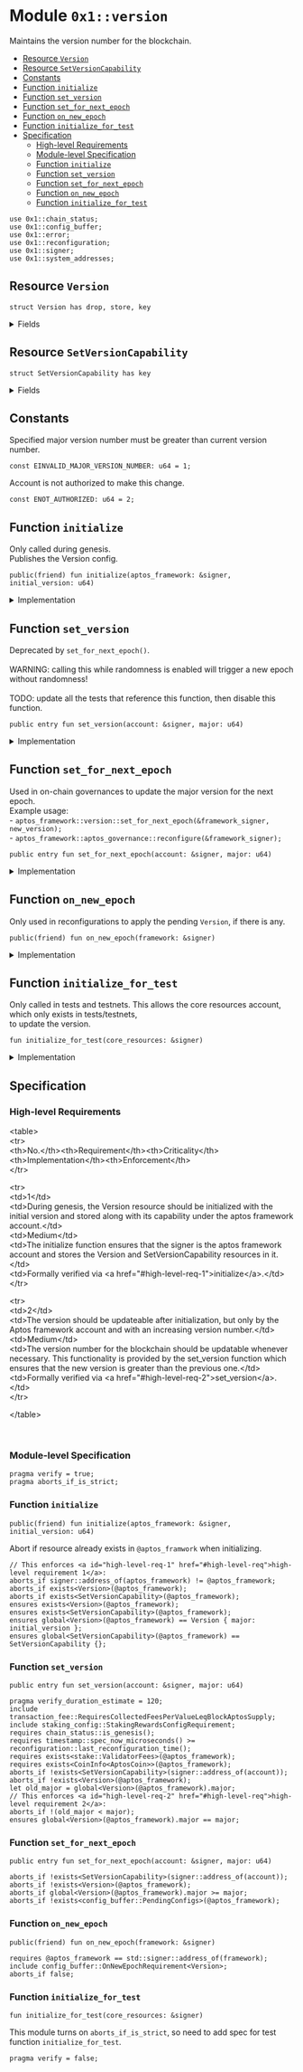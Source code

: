 
<a id="0x1_version"></a>

# Module `0x1::version`

Maintains the version number for the blockchain.


-  [Resource `Version`](#0x1_version_Version)
-  [Resource `SetVersionCapability`](#0x1_version_SetVersionCapability)
-  [Constants](#@Constants_0)
-  [Function `initialize`](#0x1_version_initialize)
-  [Function `set_version`](#0x1_version_set_version)
-  [Function `set_for_next_epoch`](#0x1_version_set_for_next_epoch)
-  [Function `on_new_epoch`](#0x1_version_on_new_epoch)
-  [Function `initialize_for_test`](#0x1_version_initialize_for_test)
-  [Specification](#@Specification_1)
    -  [High-level Requirements](#high-level-req)
    -  [Module-level Specification](#module-level-spec)
    -  [Function `initialize`](#@Specification_1_initialize)
    -  [Function `set_version`](#@Specification_1_set_version)
    -  [Function `set_for_next_epoch`](#@Specification_1_set_for_next_epoch)
    -  [Function `on_new_epoch`](#@Specification_1_on_new_epoch)
    -  [Function `initialize_for_test`](#@Specification_1_initialize_for_test)


<pre><code>use 0x1::chain_status;<br/>use 0x1::config_buffer;<br/>use 0x1::error;<br/>use 0x1::reconfiguration;<br/>use 0x1::signer;<br/>use 0x1::system_addresses;<br/></code></pre>



<a id="0x1_version_Version"></a>

## Resource `Version`



<pre><code>struct Version has drop, store, key<br/></code></pre>



<details>
<summary>Fields</summary>


<dl>
<dt>
<code>major: u64</code>
</dt>
<dd>

</dd>
</dl>


</details>

<a id="0x1_version_SetVersionCapability"></a>

## Resource `SetVersionCapability`



<pre><code>struct SetVersionCapability has key<br/></code></pre>



<details>
<summary>Fields</summary>


<dl>
<dt>
<code>dummy_field: bool</code>
</dt>
<dd>

</dd>
</dl>


</details>

<a id="@Constants_0"></a>

## Constants


<a id="0x1_version_EINVALID_MAJOR_VERSION_NUMBER"></a>

Specified major version number must be greater than current version number.


<pre><code>const EINVALID_MAJOR_VERSION_NUMBER: u64 &#61; 1;<br/></code></pre>



<a id="0x1_version_ENOT_AUTHORIZED"></a>

Account is not authorized to make this change.


<pre><code>const ENOT_AUTHORIZED: u64 &#61; 2;<br/></code></pre>



<a id="0x1_version_initialize"></a>

## Function `initialize`

Only called during genesis.<br/> Publishes the Version config.


<pre><code>public(friend) fun initialize(aptos_framework: &amp;signer, initial_version: u64)<br/></code></pre>



<details>
<summary>Implementation</summary>


<pre><code>public(friend) fun initialize(aptos_framework: &amp;signer, initial_version: u64) &#123;<br/>    system_addresses::assert_aptos_framework(aptos_framework);<br/><br/>    move_to(aptos_framework, Version &#123; major: initial_version &#125;);<br/>    // Give aptos framework account capability to call set version. This allows on chain governance to do it through<br/>    // control of the aptos framework account.<br/>    move_to(aptos_framework, SetVersionCapability &#123;&#125;);<br/>&#125;<br/></code></pre>



</details>

<a id="0x1_version_set_version"></a>

## Function `set_version`

Deprecated by <code>set_for_next_epoch()</code>.<br/><br/> WARNING: calling this while randomness is enabled will trigger a new epoch without randomness!<br/><br/> TODO: update all the tests that reference this function, then disable this function.


<pre><code>public entry fun set_version(account: &amp;signer, major: u64)<br/></code></pre>



<details>
<summary>Implementation</summary>


<pre><code>public entry fun set_version(account: &amp;signer, major: u64) acquires Version &#123;<br/>    assert!(exists&lt;SetVersionCapability&gt;(signer::address_of(account)), error::permission_denied(ENOT_AUTHORIZED));<br/>    chain_status::assert_genesis();<br/><br/>    let old_major &#61; borrow_global&lt;Version&gt;(@aptos_framework).major;<br/>    assert!(old_major &lt; major, error::invalid_argument(EINVALID_MAJOR_VERSION_NUMBER));<br/><br/>    let config &#61; borrow_global_mut&lt;Version&gt;(@aptos_framework);<br/>    config.major &#61; major;<br/><br/>    // Need to trigger reconfiguration so validator nodes can sync on the updated version.<br/>    reconfiguration::reconfigure();<br/>&#125;<br/></code></pre>



</details>

<a id="0x1_version_set_for_next_epoch"></a>

## Function `set_for_next_epoch`

Used in on&#45;chain governances to update the major version for the next epoch.<br/> Example usage:<br/> &#45; <code>aptos_framework::version::set_for_next_epoch(&amp;framework_signer, new_version);</code><br/> &#45; <code>aptos_framework::aptos_governance::reconfigure(&amp;framework_signer);</code>


<pre><code>public entry fun set_for_next_epoch(account: &amp;signer, major: u64)<br/></code></pre>



<details>
<summary>Implementation</summary>


<pre><code>public entry fun set_for_next_epoch(account: &amp;signer, major: u64) acquires Version &#123;<br/>    assert!(exists&lt;SetVersionCapability&gt;(signer::address_of(account)), error::permission_denied(ENOT_AUTHORIZED));<br/>    let old_major &#61; borrow_global&lt;Version&gt;(@aptos_framework).major;<br/>    assert!(old_major &lt; major, error::invalid_argument(EINVALID_MAJOR_VERSION_NUMBER));<br/>    config_buffer::upsert(Version &#123;major&#125;);<br/>&#125;<br/></code></pre>



</details>

<a id="0x1_version_on_new_epoch"></a>

## Function `on_new_epoch`

Only used in reconfigurations to apply the pending <code>Version</code>, if there is any.


<pre><code>public(friend) fun on_new_epoch(framework: &amp;signer)<br/></code></pre>



<details>
<summary>Implementation</summary>


<pre><code>public(friend) fun on_new_epoch(framework: &amp;signer) acquires Version &#123;<br/>    system_addresses::assert_aptos_framework(framework);<br/>    if (config_buffer::does_exist&lt;Version&gt;()) &#123;<br/>        let new_value &#61; config_buffer::extract&lt;Version&gt;();<br/>        if (exists&lt;Version&gt;(@aptos_framework)) &#123;<br/>            &#42;borrow_global_mut&lt;Version&gt;(@aptos_framework) &#61; new_value;<br/>        &#125; else &#123;<br/>            move_to(framework, new_value);<br/>        &#125;<br/>    &#125;<br/>&#125;<br/></code></pre>



</details>

<a id="0x1_version_initialize_for_test"></a>

## Function `initialize_for_test`

Only called in tests and testnets. This allows the core resources account, which only exists in tests/testnets,<br/> to update the version.


<pre><code>fun initialize_for_test(core_resources: &amp;signer)<br/></code></pre>



<details>
<summary>Implementation</summary>


<pre><code>fun initialize_for_test(core_resources: &amp;signer) &#123;<br/>    system_addresses::assert_core_resource(core_resources);<br/>    move_to(core_resources, SetVersionCapability &#123;&#125;);<br/>&#125;<br/></code></pre>



</details>

<a id="@Specification_1"></a>

## Specification




<a id="high-level-req"></a>

### High-level Requirements

&lt;table&gt;<br/>&lt;tr&gt;<br/>&lt;th&gt;No.&lt;/th&gt;&lt;th&gt;Requirement&lt;/th&gt;&lt;th&gt;Criticality&lt;/th&gt;&lt;th&gt;Implementation&lt;/th&gt;&lt;th&gt;Enforcement&lt;/th&gt;<br/>&lt;/tr&gt;<br/>

&lt;tr&gt;<br/>&lt;td&gt;1&lt;/td&gt;<br/>&lt;td&gt;During genesis, the Version resource should be initialized with the initial version and stored along with its capability under the aptos framework account.&lt;/td&gt;<br/>&lt;td&gt;Medium&lt;/td&gt;<br/>&lt;td&gt;The initialize function ensures that the signer is the aptos framework account and stores the Version and SetVersionCapability resources in it.&lt;/td&gt;<br/>&lt;td&gt;Formally verified via &lt;a href&#61;&quot;&#35;high&#45;level&#45;req&#45;1&quot;&gt;initialize&lt;/a&gt;.&lt;/td&gt;<br/>&lt;/tr&gt;<br/>

&lt;tr&gt;<br/>&lt;td&gt;2&lt;/td&gt;<br/>&lt;td&gt;The version should be updateable after initialization, but only by the Aptos framework account and with an increasing version number.&lt;/td&gt;<br/>&lt;td&gt;Medium&lt;/td&gt;<br/>&lt;td&gt;The version number for the blockchain should be updatable whenever necessary. This functionality is provided by the set_version function which ensures that the new version is greater than the previous one.&lt;/td&gt;<br/>&lt;td&gt;Formally verified via &lt;a href&#61;&quot;&#35;high&#45;level&#45;req&#45;2&quot;&gt;set_version&lt;/a&gt;.&lt;/td&gt;<br/>&lt;/tr&gt;<br/>

&lt;/table&gt;<br/>

<br/>


<a id="module-level-spec"></a>

### Module-level Specification


<pre><code>pragma verify &#61; true;<br/>pragma aborts_if_is_strict;<br/></code></pre>



<a id="@Specification_1_initialize"></a>

### Function `initialize`


<pre><code>public(friend) fun initialize(aptos_framework: &amp;signer, initial_version: u64)<br/></code></pre>


Abort if resource already exists in <code>@aptos_framwork</code> when initializing.


<pre><code>// This enforces &lt;a id&#61;&quot;high&#45;level&#45;req&#45;1&quot; href&#61;&quot;&#35;high&#45;level&#45;req&quot;&gt;high&#45;level requirement 1&lt;/a&gt;:
aborts_if signer::address_of(aptos_framework) !&#61; @aptos_framework;<br/>aborts_if exists&lt;Version&gt;(@aptos_framework);<br/>aborts_if exists&lt;SetVersionCapability&gt;(@aptos_framework);<br/>ensures exists&lt;Version&gt;(@aptos_framework);<br/>ensures exists&lt;SetVersionCapability&gt;(@aptos_framework);<br/>ensures global&lt;Version&gt;(@aptos_framework) &#61;&#61; Version &#123; major: initial_version &#125;;<br/>ensures global&lt;SetVersionCapability&gt;(@aptos_framework) &#61;&#61; SetVersionCapability &#123;&#125;;<br/></code></pre>



<a id="@Specification_1_set_version"></a>

### Function `set_version`


<pre><code>public entry fun set_version(account: &amp;signer, major: u64)<br/></code></pre>




<pre><code>pragma verify_duration_estimate &#61; 120;<br/>include transaction_fee::RequiresCollectedFeesPerValueLeqBlockAptosSupply;<br/>include staking_config::StakingRewardsConfigRequirement;<br/>requires chain_status::is_genesis();<br/>requires timestamp::spec_now_microseconds() &gt;&#61; reconfiguration::last_reconfiguration_time();<br/>requires exists&lt;stake::ValidatorFees&gt;(@aptos_framework);<br/>requires exists&lt;CoinInfo&lt;AptosCoin&gt;&gt;(@aptos_framework);<br/>aborts_if !exists&lt;SetVersionCapability&gt;(signer::address_of(account));<br/>aborts_if !exists&lt;Version&gt;(@aptos_framework);<br/>let old_major &#61; global&lt;Version&gt;(@aptos_framework).major;<br/>// This enforces &lt;a id&#61;&quot;high&#45;level&#45;req&#45;2&quot; href&#61;&quot;&#35;high&#45;level&#45;req&quot;&gt;high&#45;level requirement 2&lt;/a&gt;:
aborts_if !(old_major &lt; major);<br/>ensures global&lt;Version&gt;(@aptos_framework).major &#61;&#61; major;<br/></code></pre>



<a id="@Specification_1_set_for_next_epoch"></a>

### Function `set_for_next_epoch`


<pre><code>public entry fun set_for_next_epoch(account: &amp;signer, major: u64)<br/></code></pre>




<pre><code>aborts_if !exists&lt;SetVersionCapability&gt;(signer::address_of(account));<br/>aborts_if !exists&lt;Version&gt;(@aptos_framework);<br/>aborts_if global&lt;Version&gt;(@aptos_framework).major &gt;&#61; major;<br/>aborts_if !exists&lt;config_buffer::PendingConfigs&gt;(@aptos_framework);<br/></code></pre>



<a id="@Specification_1_on_new_epoch"></a>

### Function `on_new_epoch`


<pre><code>public(friend) fun on_new_epoch(framework: &amp;signer)<br/></code></pre>




<pre><code>requires @aptos_framework &#61;&#61; std::signer::address_of(framework);<br/>include config_buffer::OnNewEpochRequirement&lt;Version&gt;;<br/>aborts_if false;<br/></code></pre>



<a id="@Specification_1_initialize_for_test"></a>

### Function `initialize_for_test`


<pre><code>fun initialize_for_test(core_resources: &amp;signer)<br/></code></pre>


This module turns on <code>aborts_if_is_strict</code>, so need to add spec for test function <code>initialize_for_test</code>.


<pre><code>pragma verify &#61; false;<br/></code></pre>


[move-book]: https://aptos.dev/move/book/SUMMARY
